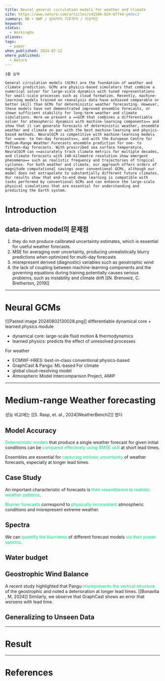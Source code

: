 ```yaml
---
title: Neural general circulation models for weather and climate
site: https://www.nature.com/articles/s41586-024-07744-y#Sec2
summary: NN + NWP / 날씨부터 기후까지 / 이상적인
keyword: 
status:
  - WorkingOn
aliases: 
tags:
  - paper
when_published: 2024-07-22
where_published:
  - Nature
---
```

```ad-summary
3줄 요약
```

```ad-abstract
General circulation models (GCMs) are the foundation of weather and climate prediction. GCMs are physics-based simulators that combine a numerical solver for large-scale dynamics with tuned representations for small-scale processes such as cloud formation. Recently, machine-learning models trained on reanalysis data have achieved comparable or better skill than GCMs for deterministic weather forecasting. However, these models have not demonstrated improved ensemble forecasts, or shown sufficient stability for long-term weather and climate simulations. Here we present a ==GCM that combines a differentiable solver for atmospheric dynamics with machine-learning components== and show that it can generate forecasts of deterministic weather, ensemble weather and climate on par with the best machine-learning and physics-based methods. NeuralGCM is competitive with machine-learning models for ==one- to ten-day forecasts==, and with the European Centre for Medium-Range Weather Forecasts ensemble prediction for one- to fifteen-day forecasts. With prescribed sea surface temperature, NeuralGCM can ==accurately track climate metrics for multiple decades, and climate forecasts with 140-kilometre resolution show emergent phenomena== such as realistic frequency and trajectories of tropical cyclones. For both weather and climate, our approach offers orders of magnitude computational savings over conventional GCMs, although our model does not extrapolate to substantially different future climates. Our results show that end-to-end deep learning is compatible with tasks performed by conventional GCMs and can enhance the large-scale physical simulations that are essential for understanding and predicting the Earth system.
```

# Introduction
## data-driven model의 문제점
1. they do not produce calibrated uncertainty estimates, which is essential for useful weather forecasts.
2. MSE for averaging over uncertainty, producing unrealistically blurry predictions when optimized for multi-day forecasts
3. misrepresent derived (diagnostic) variables such as geostrophic wind
4. the lack of coupling between machine-learning components and the governing equations during training potentially causes serious problems, such as instability and climate drift [[N. Brenowiz, C. Bretherton, 2019]]


---
# Neural GCMs
![[Pasted image 20240802130028.png]]
differentiable dynamical core + learned physics module
- dynamical core: large-scale fluid motion & thermodynamics 
- learned physics: predicts the effect of unresolved processes

For weather
- ECMWF-HRES: best-in-class conventional physics-based
- GraphCast & Pangu: ML-based
For climate
- global cloud-resolving model
- Atmospheric Model Intercomparison Project, AMIP
---
# Medium-range Weather forecasting
성능 비교에는 [[S. Rasp, et. al., 2024|WeatherBench2]] 썼다

## Model Accuracy
<font color="#00e676">Deterministic models</font> that produce a single weather forecast for given initial conditions can be <font color="#00e676">compared effectively using RMSE skill</font> at short lead times.

Ensembles are essential for <font color="#00e676">capturing intrinsic uncertainty</font> of weather forecasts, especially at longer lead times.
## Case Study
An important characteristic of forecasts is <font color="#00e676">their resemblance to realistic weather patterns</font>.

<font color="#00e676">Blurrier forecasts</font> correspond to <font color="#00e676">physically inconsistent</font> atmospheric conditions and misrepresent extreme weather.

## Spectra
We can <font color="#00e676">quantify the blurriness</font> of different forecast models <font color="#00e676">via their power spectra</font>.

## Water budget

## Geostrophic Wind Balance
A recent study highlighted that Pangu <font color="#00e676">misrepresents the vertical structure</font> of the geostrophic and noted a deterioration at longer lead times. [[Bonavita , M, 2024]]
Similarly, we observe that GraphCast shows an error that worsens with lead time.
## Generalizing to Unseen Data

---
# Result

---
# References
